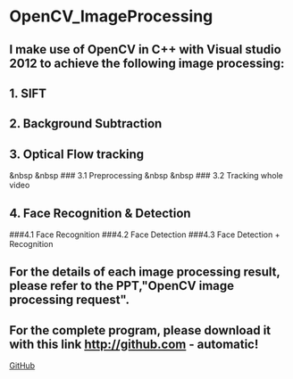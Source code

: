 # OpenCV_ImageProcessing
## I make use of OpenCV in C++ with Visual studio 2012 to achieve the following image processing:
## 1.  SIFT
## 2.  Background Subtraction
## 3.  Optical Flow tracking
   &nbsp &nbsp ### 3.1 Preprocessing 
   &nbsp &nbsp ### 3.2 Tracking whole video 
## 4. Face Recognition & Detection 
   ###4.1 Face Recognition 
   ###4.2 Face Detection 
   ###4.3 Face Detection + Recognition 
   
## For the details of each image processing result, please refer to the PPT,"OpenCV image processing request".
## For the complete program, please download it with this link http://github.com - automatic!
[GitHub](http://github.com)
